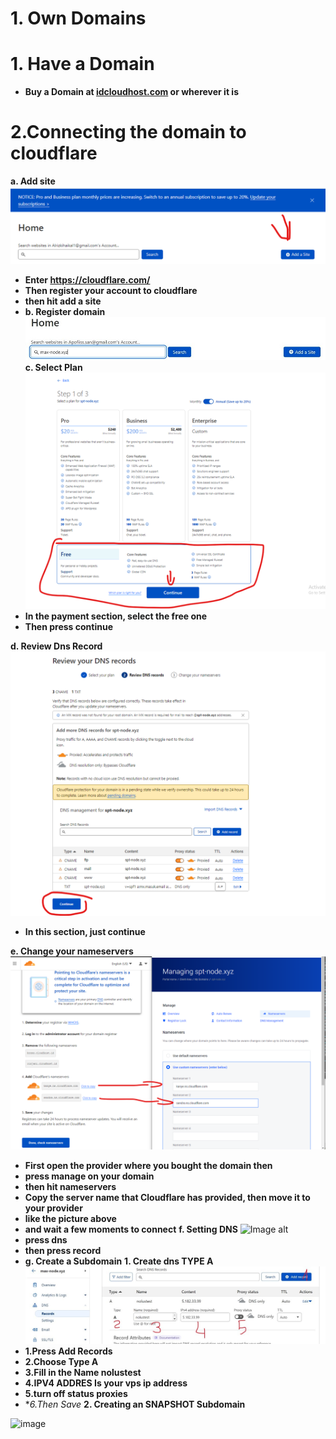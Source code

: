 # 1. Own Domains
# 1. Have a Domain
- **Buy a Domain at [idcloudhost.com](https://idcloudhost.com/domain/) or wherever it is**
# 2.Connecting the domain to cloudflare
**a. Add site**
![Image alt](https://github.com/Node-max/HOW-TO-MAKE-RPC-API/blob/main/foto/2.png)
- **Enter https://cloudflare.com/**
- **Then register your account to cloudflare**
- **then hit add a site**
- **b. Register domain**
![Image alt](https://github.com/Node-max/HOW-TO-MAKE-RPC-API/blob/main/foto/3.jpg)
**c. Select Plan**
![Image alt](https://github.com/Node-max/HOW-TO-MAKE-RPC-API/blob/main/foto/4.png)
- **In the payment section, select the free one** 
- **Then press continue**

**d. Review Dns Record**
![Image alt](https://github.com/Node-max/HOW-TO-MAKE-RPC-API/blob/main/foto/5.png)

- **In this section, just continue**

**e. Change your nameservers**
![Image alt](https://github.com/Node-max/HOW-TO-MAKE-RPC-API/blob/main/foto/6.png)

- **First open the provider where you bought the domain then**
- **press manage on your domain**
- **then hit nameservers**
- **Copy the server name that Cloudflare has provided, then move it to your provider**
- **like the picture above**
- **and wait a few moments to connect**
**f. Setting DNS**
![Image alt](<img width="475" alt="image" src="https://user-images.githubusercontent.com/61777095/224559820-73028ac0-3a92-4860-987e-5485ac25c4b0.png">)
- **press dns**
- **then press record**
- **g. Create a Subdomain**
**1. Create dns TYPE A**
![Image alt](https://github.com/Node-max/HOW-TO-MAKE-RPC-API/blob/main/foto/8.jpg)
- **1.Press Add Records**
- **2.Choose Type A**
- **3.Fill in the Name nolustest**
- **4.IPV4 ADDRES Is your vps ip address**
- **5.turn off status proxies**
- **6.Then Save*
**2. Creating an SNAPSHOT Subdomain**
<img width="692" alt="image" src="https://user-images.githubusercontent.com/61777095/224559969-0de0ba51-a649-475f-80a8-5a46f91d2675.png">


